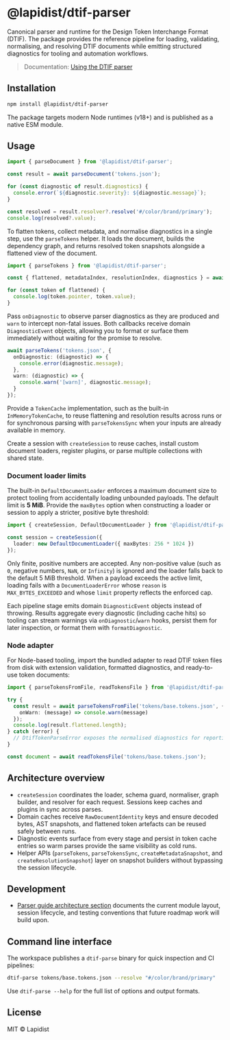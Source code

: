# @lapidist/dtif-parser

Canonical parser and runtime for the Design Token Interchange Format (DTIF). The
package provides the reference pipeline for loading, validating, normalising,
and resolving DTIF documents while emitting structured diagnostics for tooling
and automation workflows.

> Documentation: [Using the DTIF parser](https://dtif.lapidist.net/guides/dtif-parser)

## Installation

```bash
npm install @lapidist/dtif-parser
```

The package targets modern Node runtimes (v18+) and is published as a native ESM
module.

## Usage

```ts
import { parseDocument } from '@lapidist/dtif-parser';

const result = await parseDocument('tokens.json');

for (const diagnostic of result.diagnostics) {
  console.error(`${diagnostic.severity}: ${diagnostic.message}`);
}

const resolved = result.resolver?.resolve('#/color/brand/primary');
console.log(resolved?.value);
```

To flatten tokens, collect metadata, and normalise diagnostics in a single step,
use the `parseTokens` helper. It loads the document, builds the dependency graph,
and returns resolved token snapshots alongside a flattened view of the document.

```ts
import { parseTokens } from '@lapidist/dtif-parser';

const { flattened, metadataIndex, resolutionIndex, diagnostics } = await parseTokens('tokens.json');

for (const token of flattened) {
  console.log(token.pointer, token.value);
}
```

Pass `onDiagnostic` to observe parser diagnostics as they are produced and `warn`
to intercept non-fatal issues. Both callbacks receive domain `DiagnosticEvent`
objects, allowing you to format or surface them immediately without waiting for
the promise to resolve.

```ts
await parseTokens('tokens.json', {
  onDiagnostic: (diagnostic) => {
    console.error(diagnostic.message);
  },
  warn: (diagnostic) => {
    console.warn('[warn]', diagnostic.message);
  }
});
```

Provide a `TokenCache` implementation, such as the built-in
`InMemoryTokenCache`, to reuse flattening and resolution results across runs or
for synchronous parsing with `parseTokensSync` when your inputs are already
available in memory.

Create a session with `createSession` to reuse caches, install custom document
loaders, register plugins, or parse multiple collections with shared state.

### Document loader limits

The built-in `DefaultDocumentLoader` enforces a maximum document size to
protect tooling from accidentally loading unbounded payloads. The default limit
is **5 MiB**. Provide the `maxBytes` option when constructing a loader or
session to apply a stricter, positive byte threshold:

```ts
import { createSession, DefaultDocumentLoader } from '@lapidist/dtif-parser';

const session = createSession({
  loader: new DefaultDocumentLoader({ maxBytes: 256 * 1024 })
});
```

Only finite, positive numbers are accepted. Any non-positive value (such as
`0`, negative numbers, `NaN`, or `Infinity`) is ignored and the loader falls
back to the default 5 MiB threshold. When a payload exceeds the active limit,
loading fails with a `DocumentLoaderError` whose `reason` is
`MAX_BYTES_EXCEEDED` and whose `limit` property reflects the enforced cap.

Each pipeline stage emits domain `DiagnosticEvent` objects instead of throwing.
Results aggregate every diagnostic (including cache hits) so tooling can stream
warnings via `onDiagnostic`/`warn` hooks, persist them for later inspection, or
format them with `formatDiagnostic`.

### Node adapter

For Node-based tooling, import the bundled adapter to read DTIF token files from
disk with extension validation, formatted diagnostics, and ready-to-use token
documents:

```ts
import { parseTokensFromFile, readTokensFile } from '@lapidist/dtif-parser/adapters/node';

try {
  const result = await parseTokensFromFile('tokens/base.tokens.json', {
    onWarn: (message) => console.warn(message)
  });
  console.log(result.flattened.length);
} catch (error) {
  // DtifTokenParseError exposes the normalised diagnostics for reporting
}

const document = await readTokensFile('tokens/base.tokens.json');
```

## Architecture overview

- `createSession` coordinates the loader, schema guard, normaliser, graph
  builder, and resolver for each request. Sessions keep caches and plugins in
  sync across parses.
- Domain caches receive `RawDocumentIdentity` keys and ensure decoded bytes, AST
  snapshots, and flattened token artefacts can be reused safely between runs.
- Diagnostic events surface from every stage and persist in token cache entries
  so warm parses provide the same visibility as cold runs.
- Helper APIs (`parseTokens`, `parseTokensSync`, `createMetadataSnapshot`, and
  `createResolutionSnapshot`) layer on snapshot builders without bypassing the
  session lifecycle.

## Development

- [Parser guide architecture section](../docs/guides/dtif-parser.md#package-architecture)
  documents the current module layout, session lifecycle, and testing
  conventions that future roadmap work will build upon.

## Command line interface

The workspace publishes a `dtif-parse` binary for quick inspection and CI
pipelines:

```bash
dtif-parse tokens/base.tokens.json --resolve "#/color/brand/primary"
```

Use `dtif-parse --help` for the full list of options and output formats.

## License

MIT © Lapidist
